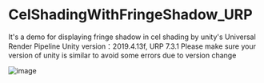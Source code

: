 # CelShadingWithFringeShadow_URP
It's a demo for displaying fringe shadow in cel shading by unity's Universal Render Pipeline
Unity version：2019.4.13f, URP 7.3.1
Please make sure your version of unity is similar to avoid some errors due to version change

![image](https://i.imgur.com/BOpmcVf.png)
